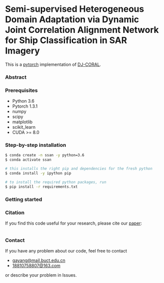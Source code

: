 # Semi-supervised Heterogeneous Domain Adaptation via Dynamic Joint Correlation Alignment Network for Ship Classification in SAR Imagery
This is a [pytorch](http://pytorch.org/) implementation of [DJ-CORAL](https).


### Abstract

### Prerequisites
- Python 3.6
- Pytorch 1.3.1
- numpy
- scipy
- matplotlib
- scikit_learn
- CUDA >= 8.0
### Step-by-step installation

```bash
$ conda create -n ssan -y python=3.6
$ conda activate ssan

# this installs the right pip and dependencies for the fresh python
$ conda install -y ipython pip

# to install the required python packages, run
$ pip install -r requirements.txt
```



### Getting started






### Citation
If you find this code useful for your research, please cite our [paper]():
```

```

### Contact

If you have any problem about our code, feel free to contact
- gayang@mail.buct.edu.cn
- 18810758807@163.com

or describe your problem in Issues.
